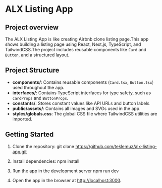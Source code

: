 # ALX Listing App
## Project overview
The ALX Listing App is like creating Airbnb clone listing page.This app shows building a listing page using React, Next.js, TypeScript, and TailwindCSS.The project includes reusable components like `Card` and `Button`, and a structured layout.

## Project Structure

- **components/**: Contains reusable components (`Card.tsx`, `Button.tsx`) used throughout the app.
- **interfaces/**: Contains TypeScript interfaces for type safety, such as `CardProps` and `ButtonProps`.
- **constants/**: Stores constant values like API URLs and button labels.
- **public/assets/**: Contains all images and SVGs used in the app.
- **styles/globals.css**: The global CSS file where TailwindCSS utilities are imported.

## Getting Started

1. Clone the repository:
      git clone https://github.com/teklemuz/alx-listing-app.git

2. Install dependencies:
   npm install

3. Run the app in the development server
     npm run dev

4. Open the app in the browser at [http://localhost:3000](http://localhost:3000).


